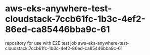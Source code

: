 # aws-eks-anywhere-test-cloudstack-7ccb61fc-1b3c-4ef2-86ed-ca85446bba9c-61
repository for use with E2E test job aws-eks-anywhere-test-cloudstack:7ccb61fc-1b3c-4ef2-86ed-ca85446bba9c-61

